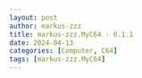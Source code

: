 ```yaml
---
layout: post
author: markus-zzz
title: markus-zzz.MyC64 - 0.1.1
date: 2024-04-13
categories: [Computer, C64]
tags: [markus-zzz.MyC64]
---
```


